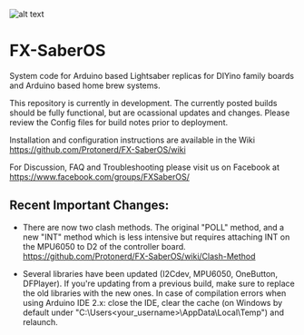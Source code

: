 ![alt text](https://github.com/Protonerd/FX-SaberOS/blob/master/README/22489987_10214390565742471_6678630774083988688_n.jpg)

# FX-SaberOS
System code for Arduino based Lightsaber replicas for DIYino family boards and Arduino based home brew systems.

This repository is currently in development.  The currently posted builds should be fully functional, but are ocassional updates and changes.  Please review the Config files for build notes prior to deployment.

Installation and configuration instructions are available in the Wiki https://github.com/Protonerd/FX-SaberOS/wiki

For Discussion, FAQ and Troubleshooting please visit us on Facebook at https://www.facebook.com/groups/FXSaberOS/

## Recent Important Changes:
* There are now two clash methods.  The original "POLL" method, and a new "INT" method which is less intensive but requires attaching INT on the MPU6050 to D2 of the controller board.
https://github.com/Protonerd/FX-SaberOS/wiki/Clash-Method

* Several libraries have been updated (I2Cdev, MPU6050, OneButton, DFPlayer).  If you're updating from a previous build, make sure to replace the old libraries with the new ones. In case of compilation errors when using Arduino IDE 2.x: close the IDE, clear the cache (on Windows by default under "C:\Users\<your_username>\AppData\Local\Temp") and relaunch.
